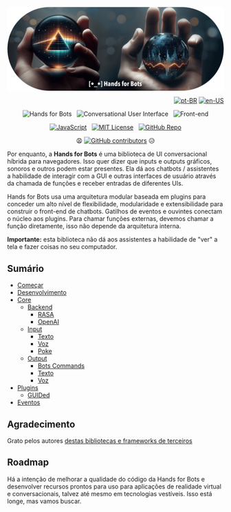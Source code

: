 <div align="center"><img src="../hands-for-bots-cover.png" alt="[•_•] Hands for Bots" style="max-width: 100%;width: 700px;margin: auto;display: block;"></div>

<div align="right">

[![pt-BR](https://img.shields.io/badge/pt-BR-white)](./README.md)
[![en-US](https://img.shields.io/badge/en-US-white)](../../README.md)

</div>

<div align="center">

![Hands for Bots](https://img.shields.io/badge/[•__•]-Hands_for_Bots-purple?style=social) &nbsp; ![Conversational User Interface](https://img.shields.io/badge/🗣-Conversational_UI-purple?style=social) &nbsp; ![Front-end](https://img.shields.io/badge/📺-Front_end-purple?style=social)

[![JavaScript](https://img.shields.io/badge/javascript-%23323330.svg?style=for-the-badge&logo=javascript&logoColor=%23F7DF1E)](https://www.javascript.com) &nbsp; [![MIT License](https://img.shields.io/badge/license-MIT-green?style=for-the-badge&color=%23750014)](../../LICENSE.md) &nbsp; [![GitHub Repo](https://img.shields.io/badge/github-%23323330.svg?style=for-the-badge&logo=github&logoColor=%23FFFFFF)](https://github.com/alexlana/handsforbots)

😩 [![GitHub contributors](https://img.shields.io/github/contributors/alexlana/handsforbots)](https://GitHub.com/alexlana/handsforbots/graphs/contributors/) 😥

</div>

Por enquanto, a **Hands for Bots** é uma biblioteca de UI conversacional híbrida para navegadores. Isso quer dizer que inputs e outputs gráficos, sonoros e outros podem estar presentes. Ela dá aos chatbots / assistentes a habilidade de interagir com a GUI e outras interfaces de usuário através da chamada de funções e receber entradas de diferentes UIs. 

Hands for Bots usa uma arquitetura modular baseada em plugins para conceder um alto nível de flexibilidade, modularidade e extensibilidade para construir o front-end de chatbots. Gatilhos de eventos e ouvintes conectam o núcleo aos plugins. Para chamar funções externas, devemos chamar a função diretamente, isso não depende da arquitetura interna.

**Importante:** esta biblioteca não dá aos assistentes a habilidade de "ver" a tela e fazer coisas no seu computador.

## Sumário

- [Começar](./getstarted.md)
- [Desenvolvimento](./development.md)
- [Core](./core.md)
  - [Backend](./core/backend.md)
	- [RASA](./core/backend/rasa.md)
	- [OpenAI](./core/backend/openai.md)
  - [Input](./core/input.md)
	- [Texto](./core/input/text.md)
	- [Voz](./core/input/voice.md)
	- [Poke](./core/input/poke.md)
  - [Output](./core/output.md)
	- [Bots Commands](./core/output/botscommands.md)
	- [Texto](./core/output/text.md)
	- [Voz](./core/output/voice.md)
- [Plugins](./plugins.md)
  - [GUIDed](./plugins/guided.md)
- [Eventos](./events.md)

## Agradecimento

Grato pelos autores [destas bibliotecas e frameworks de terceiros](./NOTICE.md)

## Roadmap

Há a intenção de melhorar a qualidade do código da Hands for Bots e desenvolver recursos prontos para uso para aplicações de realidade virtual e conversacionais, talvez até mesmo em tecnologias vestíveis. Isso está longe, mas vamos buscar.

